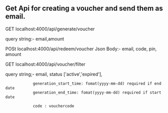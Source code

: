## Get Api for creating a voucher and send them as email.

GET localhost:4000/api/generate/voucher

query string:- email,amount

POSt localhost:4000/api/redeem/voucher
Json Body:-
	email,
	code,
	pin,
	amount


GET localhost:4000/api/voucher/filter

query string;-  email,
				status ['active','expired'],

				generation_start_time: fomat(yyyy-mm-dd) required if end date
				generation_end_time: fomat(yyyy-mm-dd) required if start date

				code : vouchercode
